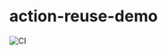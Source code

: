 # action-reuse-demo

![CI](https://github.com/neilpeterson/action-reuse-demo/workflows/CI/badge.svg)
